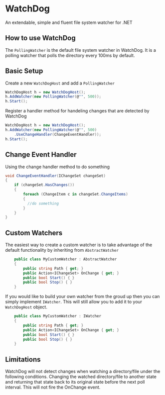 # WatchDog

An extendable, simple and fluent file system watcher for .NET

## How to use WatchDog

The `PollingWatcher` is the default file system watcher in WatchDog. It is a polling watcher that polls the directory every 100ms by default.

## Basic Setup

Create a new `WatchDogHost` and add a `PollingWatcher`

```csharp
WatchDogHost h = new WatchDogHost();
h.AddWatcher(new PollingWatcher(@"", 500));
h.Start();
```

Register a handler method for handeling changes that are detected
by WatchDog

```csharp
WatchDogHost h = new WatchDogHost();
h.AddWatcher(new PollingWatcher(@"", 500)
    .UseChangeHandler(ChangeEventHandler));
h.Start();
```

## Change Event Handler

Using the change handler method to do something

```csharp
void ChangeEventHandler(IChangeSet changeSet)
{
    if (changeSet.HasChanges())
    {
        foreach (ChangeItem c in changeSet.ChangeItems)
        {
          //do something
        }
    }
}
```

## Custom Watchers

The easiest way to create a custom watcher is to take advantage of the default functionality by inheriting from `AbstractWatcher`

```csharp
    public class MyCustomWatcher : AbstractWatcher
    {
        public string Path { get; }
        public Action<IChangeSet> OnChange { get; }
        public bool Start() { }
        public bool Stop() { }
    }
```

If you would like to build your own watcher from the groud up then you can simply implement `IWatcher`. This will still allow you to add it to your `WatchDogHost` object.

```csharp
    public class MyCustomWatcher : IWatcher
    {
        public string Path { get; }
        public Action<IChangeSet> OnChange { get; }
        public bool Start() { }
        public bool Stop() { }
    }
```

## Limitations
WatchDog will not detect changes when watching a directory/file under the following conditions. Changing the watched directory/file to another state and returning that state back to its original state before the next poll interval. This will not fire the OnChange event.
